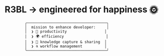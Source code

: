# R3BL → engineered for happiness 🌞




             ╭────────────────────────────────────╮
             │  mission to enhance developer:     │
             │  ❯ 🚀 productivity                 │
             │  ❯ 🌍 efficiency                   │
             │  ❯ 📖 knowledge capture & sharing  │
             │  ❯ ⚗️ workflow management          │
             ╰────────────────────────────────────╯